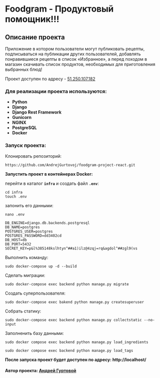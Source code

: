 # Foodgram - Продуктовый помощник!!!

## Описание проекта
Приложение в котором пользователи могут публиковать рецепты, подписываться на публикации других пользователей,
добавлять понравившиеся рецепты в список «Избранное», а перед походом в магазин скачивать список продуктов,
необходимых для приготовления выбранных блюд!

Проект доступен по адресу - <a href="http://51.250.107.182">51.250.107.182</a>

### Для реализации проекта используются:

- __Python__
- __Django__
- __Django Rest Framework__
- __Gunicorn__
- __NGINX__
- __PostgreSQL__
- __Docker__

### Запуск проекта:

Клонировать репозиторий:
```
https://github.com/AndrejGurtovoj/foodgram-project-react.git
```
__Запустить проект в контейнерах Docker:__

перейти в каталог **`infra`** и создать файл **`.env`**:
```
cd infra
touch .env
```
запонить его данными:
```
nano .env
```
```
DB_ENGINE=django.db.backends.postgresql
DB_NAME=postgres
POSTGRES_USER=postgres
POSTGRES_PASSWORD=dd3402cd
DB_HOST=db
DB_PORT=5432
SECRET_KEY=p&l%385148kslhtyn^##a1)ilz@4zqj=rq&agdol^##zgl9(vs

```
Выполнить команду:
```
sudo docker-compose up -d --build
```
Сделать миграции:
```
sudo docker-compose exec backend python manage.py migrate
```
Создать суперпользователя:
```
sudo docker-compose exec bakend python manage.py createsuperuser
```
Собрать статику:
```
sudo docker-compose exec backend python manage.py collectstatic --no-input
```
Заполненить базу данными:
```
sudo docker compose exec backend python manage.py load_ingredients
```
```
sudo docker compose exec backend python manage.py load_tags
```
__После запуска проект будет доступен по адресу:  http://localhost/__

#### Автор проекта:  <a href= "https://github.com/AndrejGurtovoj">__Андрей Гуртовой__<a>
